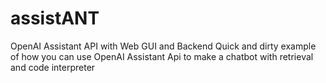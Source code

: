 # assistANT
OpenAI Assistant API with Web GUI and Backend
Quick and dirty example of how you can use OpenAI Assistant Api to make a chatbot with retrieval and code interpreter
